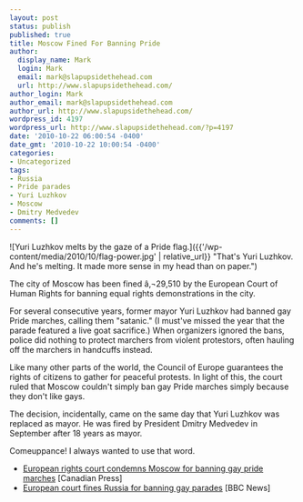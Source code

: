 ```yaml
---
layout: post
status: publish
published: true
title: Moscow Fined For Banning Pride
author:
  display_name: Mark
  login: Mark
  email: mark@slapupsidethehead.com
  url: http://www.slapupsidethehead.com/
author_login: Mark
author_email: mark@slapupsidethehead.com
author_url: http://www.slapupsidethehead.com/
wordpress_id: 4197
wordpress_url: http://www.slapupsidethehead.com/?p=4197
date: '2010-10-22 06:00:54 -0400'
date_gmt: '2010-10-22 10:00:54 -0400'
categories:
- Uncategorized
tags:
- Russia
- Pride parades
- Yuri Luzhkov
- Moscow
- Dmitry Medvedev
comments: []
---
```

![Yuri Luzhkov melts by the gaze of a Pride flag.]({{'/wp-content/media/2010/10/flag-power.jpg' | relative_url}} "That's Yuri Luzhkov. And he's melting. It made more sense in my head than on paper.")

The city of Moscow has been fined â‚¬29,510 by the European Court of Human Rights for banning equal rights demonstrations in the city.

For several consecutive years, former mayor Yuri Luzhkov had banned gay Pride marches, calling them "satanic." (I must've missed the year that the parade featured a live goat sacrifice.) When organizers ignored the bans, police did nothing to protect marchers from violent protestors, often hauling off the marchers in handcuffs instead.

Like many other parts of the world, the Council of Europe guarantees the rights of citizens to gather for peaceful protests. In light of this, the court ruled that Moscow couldn't simply ban gay Pride marches simply because they don't like gays.

The decision, incidentally, came on the same day that Yuri Luzhkov was replaced as mayor. He was fired by President Dmitry Medvedev in September after 18 years as mayor.

Comeuppance! I always wanted to use that word.

- [European rights court condemns Moscow for banning gay pride marches](http://www.google.com/hostednews/canadianpress/article/ALeqM5gDMBsuFwu9tbrwGO7HepoOUoHYJQ?docId=4900076) [Canadian Press]
- [European court fines Russia for banning gay parades](http://www.bbc.co.uk/news/world-europe-11598590) [BBC News]
